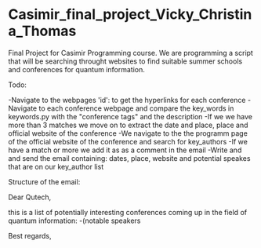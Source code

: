 # Casimir_final_project_Vicky_Christina_Thomas
Final Project for Casimir Programming course. We are programming a script
that will be searching throught websites to find suitable summer schools and conferences for quantum information.

Todo:

-Navigate to the webpages 'id': <eventList> to get the hyperlinks for each conference
-Navigate to each conference webpage and compare the key_words in keywords.py with the "conference tags" and the description
-If we we have more than 3 matches we move on to extract the date and place, place and official website of the conference
-We navigate to the the programm page of the official website of the conference and search for key_authors
-If we have a match or more we add it as as a comment in the email
-Write and and send the email containing: dates, place, website and potential speakes that are on our key_author list

Structure of the email:

Dear Qutech,

this is a list of potentially interesting conferences coming up in the field
of quantum information:
-<print title><print url>(notable speakers <print list of speakers that match with key_authors>

Best regards,

